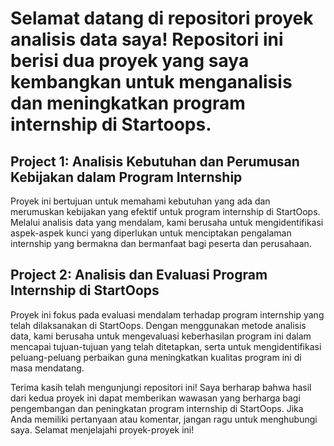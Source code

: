 # Selamat datang di repositori proyek analisis data saya! Repositori ini berisi dua proyek yang saya kembangkan untuk menganalisis dan meningkatkan program internship di Startoops.

## Project 1: Analisis Kebutuhan dan Perumusan Kebijakan dalam Program Internship

Proyek ini bertujuan untuk memahami kebutuhan yang ada dan merumuskan kebijakan yang efektif untuk program internship di StartOops. Melalui analisis data yang mendalam, kami berusaha untuk mengidentifikasi aspek-aspek kunci yang diperlukan untuk menciptakan pengalaman internship yang bermakna dan bermanfaat bagi peserta dan perusahaan.

## Project 2: Analisis dan Evaluasi Program Internship di StartOops

Proyek ini fokus pada evaluasi mendalam terhadap program internship yang telah dilaksanakan di StartOops. Dengan menggunakan metode analisis data, kami berusaha untuk mengevaluasi keberhasilan program ini dalam mencapai tujuan-tujuan yang telah ditetapkan, serta untuk mengidentifikasi peluang-peluang perbaikan guna meningkatkan kualitas program ini di masa mendatang.

Terima kasih telah mengunjungi repositori ini! Saya berharap bahwa hasil dari kedua proyek ini dapat memberikan wawasan yang berharga bagi pengembangan dan peningkatan program internship di StartOops. Jika Anda memiliki pertanyaan atau komentar, jangan ragu untuk menghubungi saya. Selamat menjelajahi proyek-proyek ini!







